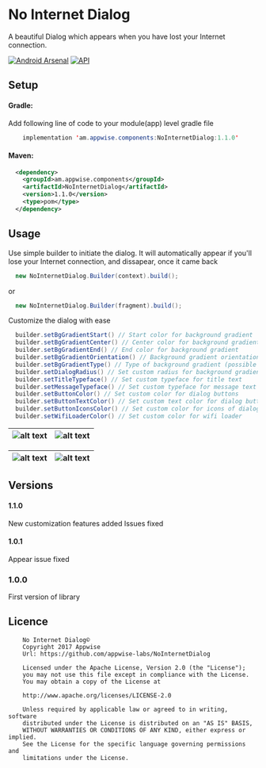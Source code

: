 # No Internet Dialog

A beautiful Dialog which appears when you have lost your Internet connection.

[![Android Arsenal](https://img.shields.io/badge/Android%20Arsenal-No%20Internet%20Dialog-yellow.svg?style=flat-square)](https://android-arsenal.com/details/1/6493) [![API](https://img.shields.io/badge/API-14%2B-yellow.svg?style=flat-square)](https://android-arsenal.com/api?level=14)

## Setup

#### Gradle:

Add following line of code to your module(app) level gradle file

```java
    implementation 'am.appwise.components:NoInternetDialog:1.1.0'
```

#### Maven:

```xml
  <dependency>
    <groupId>am.appwise.components</groupId>
    <artifactId>NoInternetDialog</artifactId>
    <version>1.1.0</version>
    <type>pom</type>
  </dependency>
```

## Usage

Use simple builder to initiate the dialog. It will automatically appear if you'll lose your Internet connection, and dissapear, once it came back

```java
  new NoInternetDialog.Builder(context).build();
```
or
```java
  new NoInternetDialog.Builder(fragment).build();
```

Customize the dialog with ease

```java
  builder.setBgGradientStart() // Start color for background gradient
  builder.setBgGradientCenter() // Center color for background gradient
  builder.setBgGradientEnd() // End color for background gradient
  builder.setBgGradientOrientation() // Background gradient orientation (possible values see below)
  builder.setBgGradientType() // Type of background gradient (possible values see below)
  builder.setDialogRadius() // Set custom radius for background gradient
  builder.setTitleTypeface() // Set custom typeface for title text
  builder.setMessageTypeface() // Set custom typeface for message text
  builder.setButtonColor() // Set custom color for dialog buttons
  builder.setButtonTextColor() // Set custom text color for dialog buttons
  builder.setButtonIconsColor() // Set custom color for icons of dialog buttons
  builder.setWifiLoaderColor() // Set custom color for wifi loader
```

|![alt text](https://github.com/appwise-labs/NoInternetDialog/blob/master/Images/Screenshot_20171123-161024.jpg)|![alt text](https://github.com/appwise-labs/NoInternetDialog/blob/master/Images/Screenshot_20171123-161157.jpg)|
|----------------------------------------------------------------------------------------------|-----------|

|![alt text](https://github.com/appwise-labs/NoInternetDialog/blob/master/Images/niam.gif)|![alt text](https://github.com/appwise-labs/NoInternetDialog/blob/master/Images/ninm.gif)|
|----------------------------------------------------------------------------------------------|-----------|

## Versions

#### 1.1.0

New customization features added
Issues fixed

#### 1.0.1

Appear issue fixed

### 1.0.0

First version of library

## Licence

```
    No Internet Dialog©
    Copyright 2017 Appwise
    Url: https://github.com/appwise-labs/NoInternetDialog

    Licensed under the Apache License, Version 2.0 (the "License");
    you may not use this file except in compliance with the License.
    You may obtain a copy of the License at

    http://www.apache.org/licenses/LICENSE-2.0

    Unless required by applicable law or agreed to in writing, software
    distributed under the License is distributed on an "AS IS" BASIS,
    WITHOUT WARRANTIES OR CONDITIONS OF ANY KIND, either express or implied.
    See the License for the specific language governing permissions and
    limitations under the License.
```
